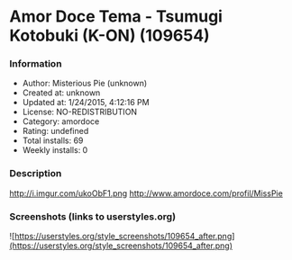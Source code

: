# Amor Doce Tema -  Tsumugi Kotobuki (K-ON) (109654)

### Information
- Author: Misterious Pie (unknown)
- Created at: unknown
- Updated at: 1/24/2015, 4:12:16 PM
- License: NO-REDISTRIBUTION
- Category: amordoce
- Rating: undefined
- Total installs: 69
- Weekly installs: 0


### Description
http://i.imgur.com/ukoObF1.png
http://www.amordoce.com/profil/MissPie


### Screenshots (links to userstyles.org)
![https://userstyles.org/style_screenshots/109654_after.png](https://userstyles.org/style_screenshots/109654_after.png)


